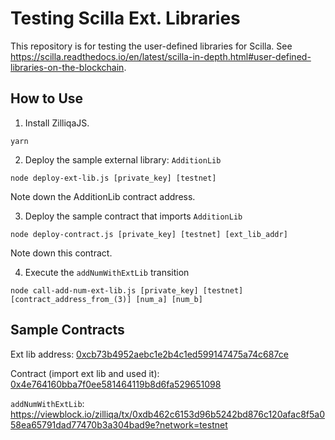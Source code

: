 # Testing Scilla Ext. Libraries

This repository is for testing the user-defined libraries for Scilla. See https://scilla.readthedocs.io/en/latest/scilla-in-depth.html#user-defined-libraries-on-the-blockchain.

## How to Use

1. Install ZilliqaJS.
```
yarn
```

2. Deploy the sample external library: `AdditionLib`

```
node deploy-ext-lib.js [private_key] [testnet]
```

Note down the AdditionLib contract address.

3. Deploy the sample contract that imports `AdditionLib`

```
node deploy-contract.js [private_key] [testnet] [ext_lib_addr]
```

Note down this contract.

4. Execute the `addNumWithExtLib` transition

```
node call-add-num-ext-lib.js [private_key] [testnet] [contract_address_from_(3)] [num_a] [num_b]
```

## Sample Contracts
Ext lib address: [0xcb73b4952aebc1e2b4c1ed599147475a74c687ce](https://viewblock.io/zilliqa/address/0xcb73b4952aebc1e2b4c1ed599147475a74c687ce?network=testnet)

Contract (import ext lib and used it): [0x4e764160bba7f0ee581464119b8d6fa529651098](https://viewblock.io/zilliqa/address/0x4e764160bba7f0ee581464119b8d6fa529651098=testnet)

`addNumWithExtLib`: https://viewblock.io/zilliqa/tx/0xdb462c6153d96b5242bd876c120afac8f5a058ea65791dad77470b3a304bad9e?network=testnet